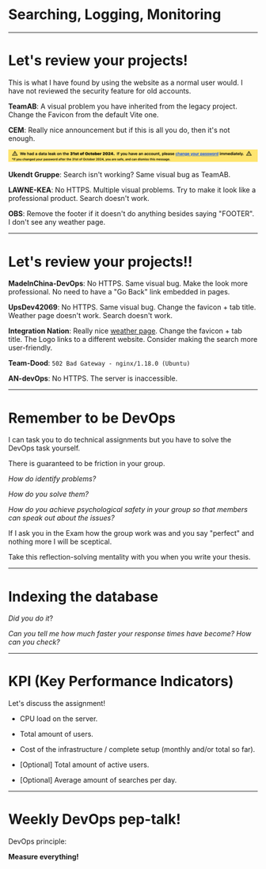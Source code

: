 
<div class="title-card">
    <h1>Searching, Logging, Monitoring</h1>
</div>

---

# Let's review your projects!

This is what I have found by using the website as a normal user would. I have not reviewed the security feature for old accounts.

**TeamAB**: A visual problem you have inherited from the legacy project. Change the Favicon from the default Vite one. 

**CEM**: Really nice announcement but if this is all you do, then it's not enough. 

<img src="./assets_introduction/CEM_security_warning.png">

**Ukendt Gruppe**: Search isn't working? Same visual bug as TeamAB.

**LAWNE-KEA**: No HTTPS. Multiple visual problems. Try to make it look like a professional product. Search doesn't work. 

**OBS**: Remove the footer if it doesn't do anything besides saying "FOOTER". I don't see any weather page.

---

# Let's review your projects!!

**MadeInChina-DevOps**: No HTTPS. Same visual bug. Make the look more professional. No need to have a "Go Back" link embedded in pages. 

**UpsDev42069**: No HTTPS. Same visual bug. Change the favicon + tab title. Weather page doesn't work. Search doesn't work. 

**Integration Nation**: Really nice [weather page](https://40-85-136-203.nip.io/weather). Change the favicon + tab title. The Logo links to a different website. Consider making the search more user-friendly. 

**Team-Dood**: `502 Bad Gateway - nginx/1.18.0 (Ubuntu)`

**AN-devOps**: No HTTPS. The server is inaccessible. 

---

# Remember to be DevOps

I can task you to do technical assignments but you have to solve the DevOps task yourself.

There is guaranteed to be friction in your group. 

*How do identify problems?*

*How do you solve them?*

*How do you achieve psychological safety in your group so that members can speak out about the issues?*

If I ask you in the Exam how the group work was and you say "perfect" and nothing more I will be sceptical.

Take this reflection-solving mentality with you when you write your thesis.

---

# Indexing the database

*Did you do it*? 

*Can you tell me how much faster your response times have become? How can you check?*

---

# KPI (Key Performance Indicators)

Let's discuss the assignment! 

* CPU load on the server.

* Total amount of users.

* Cost of the infrastructure / complete setup (monthly and/or total so far).

* [Optional] Total amount of active users.

* [Optional] Average amount of searches per day.

---

# Weekly DevOps pep-talk!

DevOps principle: 

**Measure everything!**

